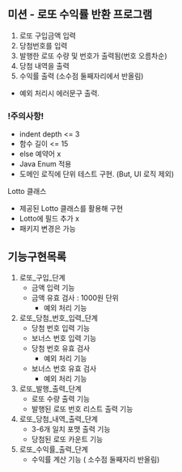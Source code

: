## 미션 - 로또 수익률 반환 프로그램

1. 로또 구입금액 입력
2. 당첨번호를 입력
3. 발행한 로또 수량 및 번호가 출력됨(번호 오름차순)
4. 당첨 내역을 출력
5. 수익률 출력 (소수점 둘째자리에서 반올림)
- 예외 처리시 에러문구 출력.

### !주의사항!
- indent depth <= 3
- 함수 길이 <= 15
- else 예약어 x
- Java Enum 적용
- 도메인 로직에 단위 테스트 구현. (But, UI 로직 제외)

Lotto 클래스
- 제공된 Lotto 클래스를 활용해 구현
- Lotto에 필드 추가 x
- 패키지 변경은 가능

## 기능구현목록
1. 로또_구입_단계
   - 금액 입력 기능
   - 금액 유효 검사 : 1000원 단위
      - 예외 처리 기능
2. 로또_당첨_번호_입력_단계
   - 당첨 번호 입력 기능
   - 보너스 번호 입력 기능
   - 당첨 번호 유효 검사
       - 예외 처리 기능
   - 보너스 번호 유효 검사
       - 예외 처리 기능
3. 로또_발행_출력_단계
   - 로또 수량 출력 기능
   - 발행된 로또 번호 리스트 출력 기능
4. 로또_당첨_내역_출력_단계
   - 3-6개 일치 포맷 출력 기능
   - 당첨된 로또 카운트 기능
5. 로또_수익률_출력_단계
   - 수익률 계산 기능 ( 소수점 둘째자리 반올림)